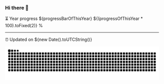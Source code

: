 ### Hi there 👋

⏳ Year progress ${progressBarOfThisYear} ${(progressOfThisYear * 100).toFixed(2)} %

---

⏰ Updated on ${new Date().toUTCString()}


<picture>
  <source media="(prefers-color-scheme: dark)" srcset="https://raw.githubusercontent.com/starr-r/starr-r/output/github-contribution-grid-snake-dark.svg">
  <source media="(prefers-color-scheme: light)" srcset="https://raw.githubusercontent.com/starr-r/starr-r/output/github-contribution-grid-snake.svg">
  <img alt="github contribution grid snake animation" src="https://raw.githubusercontent.com/starr-r/starr-r/output/github-contribution-grid-snake.svg">
</picture>
